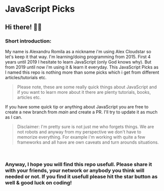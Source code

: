 # JavaScript Picks

## Hi there! 👋🏻

### Short introduction:

My name is Alexandru Romila as a nickname i'm using Alex Cloudstar so let's keep it that way.
I'm learning/doing programming from 2015. First 4 years until 2019 I hesitate to learn JavaScript (only God knows why).
But from 2019 until now i'm using it & learn it everyday.
This JavaScript Picks as I named this repo is nothing more than some picks which i get from different articles/tutorials etc.

> Please note, these are some really quick things about JavaScript and
> if you want to learn more about it there are plenty tutorials, books,
> articles etc.

If you have some quick tip or anything about JavaScript you are free to create a new branch from _main_ and create a PR.
I'll try to update it as much as I can.

> Disclaimer: I'm pretty sure is not just me who forgets things. We are
> not robots and anyway from my perspective we don't have to memorize
> everything. For example i'm working with quite a few frameworks and
> all have are own caveats and turn arounds situations.

<br/>

### Anyway, I hope you will find this repo usefull. Please share it with your friends, your network or anybody you think will needed or not. If you find it usefull please hit the star button as well & good luck on coding!
